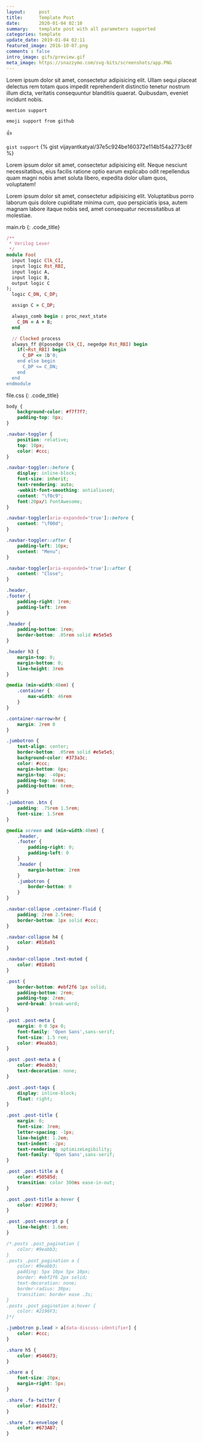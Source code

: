 ```yaml
---
layout:     post
title:      Template Post
date:       2020-01-04 02:10
summary:    template post with all parameters supported
categories: template
update_date: 2019-01-04 02:11
featured_image: 2016-10-07.png
comments : false
intro_image: gifs/preview.gif
meta_image: https://snazzymo.com/svg-bits/screenshots/app.PNG
---
```


Lorem ipsum dolor sit amet, consectetur adipisicing elit. Ullam sequi placeat delectus rem totam quos impedit reprehenderit distinctio tenetur nostrum illum dicta, veritatis consequuntur blanditiis quaerat. Quibusdam, eveniet incidunt nobis.

<code>mention support</code>



<code>emoji support from github</code>

:+1:

<code>gist support</code>
{% gist vijayantkatyal/37e5c924be160372e114b154a2773c6f %}

Lorem ipsum dolor sit amet, consectetur adipisicing elit. Neque nesciunt necessitatibus, eius facilis ratione optio earum explicabo odit repellendus quam magni nobis amet soluta libero, expedita dolor ullam quos, voluptatem!

Lorem ipsum dolor sit amet, consectetur adipisicing elit. Voluptatibus porro laborum quis dolore cupiditate minima cum, quo perspiciatis ipsa, autem magnam labore itaque nobis sed, amet consequatur necessitatibus at molestiae.

main.rb
{: .code_title}
~~~ ruby
/**
 * Verilog Lexer
 */
module Foo(
  input logic Clk_CI,
  input logic Rst_RBI,
  input logic A,
  input logic B,
  output logic C
);
  logic C_DN, C_DP;

  assign C = C_DP;

  always_comb begin : proc_next_state
    C_DN = A + B;
  end

  // Clocked process
  always_ff @(posedge Clk_CI, negedge Rst_RBI) begin
    if(~Rst_RBI) begin
      C_DP <= 1b'0;
    end else begin
      C_DP <= C_DN;
    end
  end
endmodule
~~~

file.css
{: .code_title}
~~~ css
body {
	background-color: #f7f7f7;
	padding-top: 0px;
}

.navbar-toggler {
	position: relative;
	top: 10px;
	color: #ccc;
}

.navbar-toggler::before {
	display: inline-block;
	font-size: inherit;
	text-rendering: auto;
	-webkit-font-smoothing: antialiased;
	content: "\f0c9";
	font:20px/1 FontAwesome;
}

.navbar-toggler[aria-expanded='true']::before {
	content: "\f00d";
}

.navbar-toggler::after {
	padding-left: 10px;
	content: "Menu"; 
}

.navbar-toggler[aria-expanded='true']::after {
	content: "Close";
}

.header,
.footer {
	padding-right: 1rem;
	padding-left: 1rem
}

.header {
	padding-bottom: 1rem;
	border-bottom: .05rem solid #e5e5e5
}

.header h3 {
	margin-top: 0;
	margin-bottom: 0;
	line-height: 3rem
}

@media (min-width:48em) {
	.container {
		max-width: 46rem
	}
}

.container-narrow>hr {
	margin: 2rem 0
}

.jumbotron {
	text-align: center;
	border-bottom: .05rem solid #e5e5e5;
	background-color: #373a3c;
	color: #ccc;
	margin-bottom: 0px;
	margin-top: -40px;
	padding-top: 6rem;
	padding-bottom: 6rem;
}

.jumbotron .btn {
	padding: .75rem 1.5rem;
	font-size: 1.5rem
}

@media screen and (min-width:48em) {
	.header,
	.footer {
		padding-right: 0;
		padding-left: 0
	}
	.header {
		margin-bottom: 2rem
	}
	.jumbotron {
		border-bottom: 0
	}
}

.navbar-collapse .container-fluid {
	padding: 2rem 2.5rem;
	border-bottom: 1px solid #ccc;
}

.navbar-collapse h4 {
	color: #818a91
}

.navbar-collapse .text-muted {
	color: #818a91
}

.post {
	border-bottom: #ebf2f6 1px solid;
	padding-bottom: 2rem;
	padding-top: 2rem;
	word-break: break-word;
}

.post .post-meta {
	margin: 0 0 5px 0;
	font-family: 'Open Sans',sans-serif;
	font-size: 1.5 rem;
	color: #9eabb3;
}

.post .post-meta a {
	color: #9eabb3;
	text-decoration: none;
}

.post .post-tags {
	display: inline-block;
	float: right;
}

.post .post-title {
	margin: 0;
	font-size: 3rem;
	letter-spacing: -1px;
	line-height: 1.2em;
	text-indent: -2px;
	text-rendering: optimizeLegibility;
	font-family: 'Open Sans',sans-serif;
}

.post .post-title a {
	color: #50585d;
	transition: color 300ms ease-in-out;
}

.post .post-title a:hover {
	color: #2196F3;
}

.post .post-excerpt p {
	line-height: 1.6em;
}

/*.posts .post_pagination {
	color: #9eabb3;
}
.posts .post_pagination a {
	color: #9eabb3;
	padding: 5px 10px 5px 10px;
	border: #ebf2f6 2px solid;
	text-decoration: none;
	border-radius: 30px;
	transition: border ease .3s;
}
.posts .post_pagination a:hover {
	color: #2196F3;
}*/

.jumbotron p.lead > a[data-discuss-identifier] {
	color: #ccc;
}

.share h5 {
	color: #546673;
}

.share a {
	font-size: 20px;
	margin-right: 5px;
}

.share .fa-twitter {
	color: #1da1f2;
}

.share .fa-envelope {
	color: #673AB7;
}
~~~
